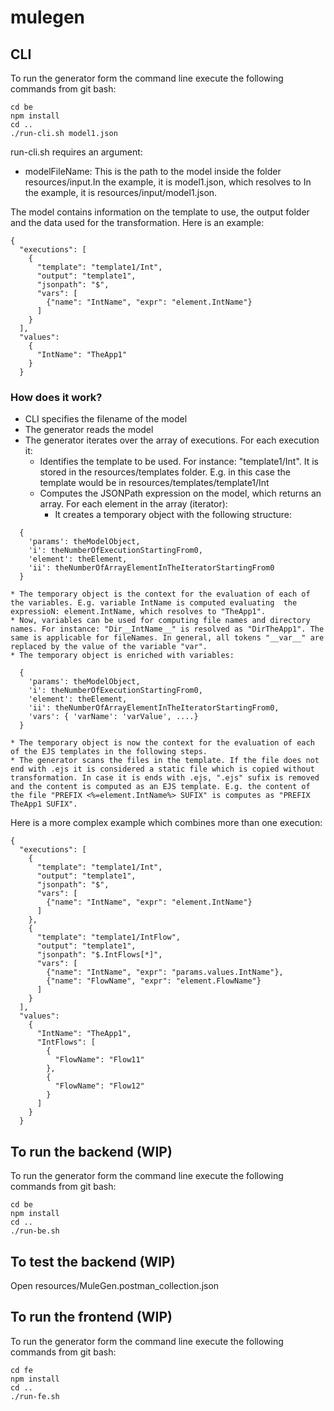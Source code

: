 # mulegen

## CLI
To run the generator form the command line execute the following commands from git bash:
```
cd be
npm install
cd ..
./run-cli.sh model1.json
```

run-cli.sh requires an argument:
* modelFileName: This is the path to the model inside the folder resources/input.In the example, it is model1.json, which resolves to In the example, it is resources/input/model1.json. 

The model contains information on the template to use, the output folder and the data used for the transformation.
Here is an example:
```
{
  "executions": [
    {
      "template": "template1/Int",
      "output": "template1",
      "jsonpath": "$",
      "vars": [
        {"name": "IntName", "expr": "element.IntName"}
      ]
    }
  ],
  "values": 
    {
      "IntName": "TheApp1"
    }
  }
```
### How does it work? 
* CLI specifies the filename of the model
* The generator reads the model
* The generator iterates over the array of executions. For each execution it: 
  * Identifies the template to be used. For instance: "template1/Int". It is stored in the resources/templates folder. E.g. in this case the template would be in resources/templates/template1/Int 
  * Computes the JSONPath expression on the model, which returns an array. For each element in the array (iterator):
    * It creates a temporary object with the following structure: 
```
  {
    'params': theModelObject,
    'i': theNumberOfExecutionStartingFrom0,
    'element': theElement,
    'ii': theNumberOfArrayElementInTheIteratorStartingFrom0
  }
```
    * The temporary object is the context for the evaluation of each of the variables. E.g. variable IntName is computed evaluating  the expressioN: element.IntName, which resolves to "TheApp1".
    * Now, variables can be used for computing file names and directory names. For instance: "Dir__IntName__" is resolved as "DirTheApp1". The same is applicable for fileNames. In general, all tokens "__var__" are replaced by the value of the variable "var".
    * The temporary object is enriched with variables: 
```
  {
    'params': theModelObject,
    'i': theNumberOfExecutionStartingFrom0,
    'element': theElement,
    'ii': theNumberOfArrayElementInTheIteratorStartingFrom0,
    'vars': { 'varName': 'varValue', ....}
  }
```
    * The temporary object is now the context for the evaluation of each of the EJS templates in the following steps. 
    * The generator scans the files in the template. If the file does not end with .ejs it is considered a static file which is copied without transformation. In case it is ends with .ejs, ".ejs" sufix is removed and the content is computed as an EJS template. E.g. the content of the file "PREFIX <%=element.IntName%> SUFIX" is computes as "PREFIX TheApp1 SUFIX".

Here is a more complex example which combines more than one execution:
```
{
  "executions": [
    {
      "template": "template1/Int",
      "output": "template1",
      "jsonpath": "$",
      "vars": [
        {"name": "IntName", "expr": "element.IntName"}
      ]
    },
    {
      "template": "template1/IntFlow",
      "output": "template1",
      "jsonpath": "$.IntFlows[*]",
      "vars": [
        {"name": "IntName", "expr": "params.values.IntName"},
        {"name": "FlowName", "expr": "element.FlowName"}
      ]
    }
  ],
  "values": 
    {
      "IntName": "TheApp1",
      "IntFlows": [
        {
          "FlowName": "Flow11"
        },
        {
          "FlowName": "Flow12"
        }
      ]
    }
  }
```

## To run the backend (WIP)
To run the generator form the command line execute the following commands from git bash:
```
cd be
npm install
cd ..
./run-be.sh
```

## To test the backend (WIP)
Open resources/MuleGen.postman_collection.json

## To run the frontend (WIP)
To run the generator form the command line execute the following commands from git bash:
```
cd fe
npm install
cd ..
./run-fe.sh
```
